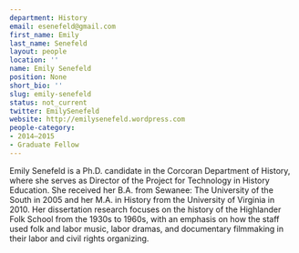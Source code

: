 ```yaml
---
department: History
email: esenefeld@gmail.com
first_name: Emily
last_name: Senefeld
layout: people
location: ''
name: Emily Senefeld
position: None
short_bio: ''
slug: emily-senefeld
status: not_current
twitter: EmilySenefeld
website: http://emilysenefeld.wordpress.com
people-category:
- 2014–2015
- Graduate Fellow
---
```


Emily Senefeld is a Ph.D. candidate in the Corcoran Department of History, where she serves as Director of the Project for Technology in History Education. She received her B.A. from Sewanee: The University of the South in 2005 and her M.A. in History from the University of Virginia in 2010. Her dissertation research focuses on the history of the Highlander Folk School from the 1930s to 1960s, with an emphasis on how the staff used folk and labor music, labor dramas, and documentary filmmaking in their labor and civil rights organizing.
